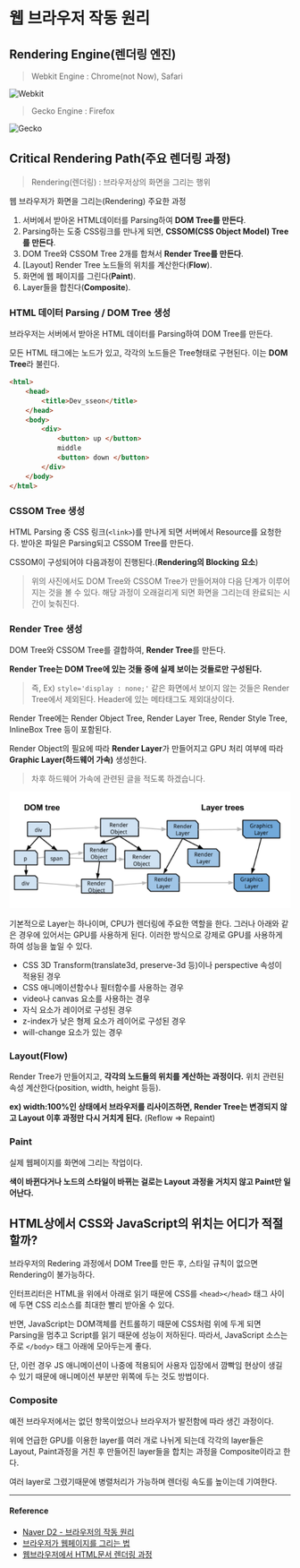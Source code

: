 # 웹 브라우저 작동 원리

## Rendering Engine(렌더링 엔진)

> Webkit Engine : Chrome(not Now), Safari

![Webkit](https://github.com/SeonHyungJo/FrontEnd-Dev/blob/master/assets/image/Webkit.png?raw=true)

> Gecko Engine : Firefox

![Gecko](https://github.com/SeonHyungJo/FrontEnd-Dev/blob/master/assets/image/Gecko.jpg?raw=true)

## Critical Rendering Path(주요 렌더링 과정)

> Rendering(렌더링) : 브라우저상의 화면을 그리는 행위

웹 브라우저가 화면을 그리는(Rendering) 주요한 과정

1. 서버에서 받아온 HTML데이터를 Parsing하여 **DOM Tree를 만든다**.
2. Parsing하는 도중 CSS링크를 만나게 되면, **CSSOM(CSS Object Model) Tree를 만든다**.
3. DOM Tree와 CSSOM Tree 2개를 합쳐서 **Render Tree를 만든다**.
4. [Layout] Render Tree 노드들의 위치를 계산한다(**Flow**).
5. 화면에 웹 페이지를 그린다(**Paint**).
6. Layer들을 합친다(**Composite**).


### HTML 데이터 Parsing / DOM Tree 생성

브라우저는 서버에서 받아온 HTML 데이터를 Parsing하여 DOM Tree를 만든다.

모든 HTML 태그에는 노드가 있고, 각각의 노드들은 Tree형태로 구현된다. 이는 **DOM Tree**라 불린다.

```html
<html>
    <head>
        <title>Dev_sseon</title>
    </head>
    <body>
        <div>
            <button> up </button>
            middle
            <button> down </button>
        </div>
    </body>
</html>
```

### CSSOM Tree 생성

HTML Parsing 중 CSS 링크(`<link>`)를 만나게 되면 서버에서 Resource를 요청한다. 받아온 파일은 Parsing되고 CSSOM Tree를 만든다.

CSSOM이 구성되어야 다음과정이 진행된다.(**Rendering의 Blocking 요소**)

> 위의 사진에서도 DOM Tree와 CSSOM Tree가 만들어져야 다음 단계가 이루어지는 것을 볼 수 있다. 해당 과정이 오래걸리게 되면 화면을 그리는데 완료되는 시간이 늦춰진다.

### Render Tree 생성

DOM Tree와 CSSOM Tree를 결합하여, **Render Tree**를 만든다.

**Render Tree는 DOM Tree에 있는 것들 중에 실제 보이는 것들로만 구성된다.**

> 즉, Ex) `style='display : none;'` 같은 화면에서 보이지 않는 것들은 Render Tree에서 제외된다. Header에 있는 메타태그도 제외대상이다.

Render Tree에는 Render Object Tree, Render Layer Tree, Render Style Tree, InlineBox Tree 등이 포함된다.

Render Object의 필요에 따라 **Render Layer**가 만들어지고 GPU 처리 여부에 따라 **Graphic Layer(하드웨어 가속)** 생성한다.

> 차후 하드웨어 가속에 관련된 글을 적도록 하겠습니다.

![graphic layer](/assets/image/graphicLayer.png?raw=true)

기본적으로 Layer는 하나이며, CPU가 렌더링에 주요한 역할을 한다. 그러나 아래와 같은 경우에 있어서는 GPU를 사용하게 된다. 이러한 방식으로 강제로 GPU를 사용하게 하여 성능을 높일 수 있다.

- CSS 3D Transform(translate3d, preserve-3d 등)이나 perspective 속성이 적용된 경우
- CSS 애니메이션함수나 필터함수를 사용하는 경우
- video나 canvas 요소를 사용하는 경우
- 자식 요소가 레이어로 구성된 경우
- z-index가 낮은 형제 요소가 레이어로 구성된 경우
- will-change 요소가 있는 경우

### Layout(Flow)

Render Tree가 만들어지고, **각각의 노드들의 위치를 계산하는 과정이다.**
위치 관련된 속성 계산한다(position, width, height 등등).

**ex) width:100%인 상태에서 브라우저를 리사이즈하면, Render Tree는 변경되지 않고 Layout 이후 과정만 다시 거치게 된다.** (Reflow => Repaint)

### Paint

실제 웹페이지를 화면에 그리는 작업이다.

**색이 바뀐다거나 노드의 스타일이 바뀌는 걸로는 Layout 과정을 거치지 않고 Paint만 일어난다.**

## HTML상에서 CSS와 JavaScript의 위치는 어디가 적절할까?

브라우저의 Redering 과정에서 DOM Tree를 만든 후, 스타일 규칙이 없으면 Rendering이 불가능하다.

인터프리터은 HTML을 위에서 아래로 읽기 때문에 CSS를 `<head></head>` 태그 사이에 두면 CSS 리소스를 최대한 빨리 받아올 수 있다.

반면, JavaScript는 DOM객체를 컨트롤하기 때문에 CSS처럼 위에 두게 되면 Parsing을 멈추고 Script를 읽기 때문에 성능이 저하된다. 따라서, JavaScript 소스는 주로 `</body>` 태그 아래에 모아두는게 좋다.

단, 이런 경우 JS 애니메이션이 나중에 적용되어 사용자 입장에서 깜빡임 현상이 생길 수 있기 때문에 애니메이션 부분만 위쪽에 두는 것도 방법이다.

### Composite

예전 브라우저에서는 없던 항목이었으나 브라우저가 발전함에 따라 생긴 과정이다. 

위에 언급한 GPU를 이용한 layer를 여러 개로 나뉘게 되는데 각각의 layer들은 Layout, Paint과정을 거친 후 만들어진 layer들을 합치는 과정을 Composite이라고 한다.

여러 layer로 그렸기때문에 병렬처리가 가능하며 렌더링 속도를 높이는데 기여한다.

---

#### Reference

- [Naver D2 - 브라우저의 작동 원리](http://d2.naver.com/helloworld/59361)
- [브라우저가 웹페이지를 그리는 법](https://isme2n.github.io/devlog/2017/07/06/browser-rendering/)
- [웹브라우저에서 HTML문서 렌더링 과정](http://jeong-pro.tistory.com/90)